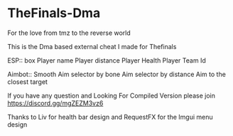 # TheFinals-Dma
For the love from tmz to the reverse world


This is the Dma based external cheat I made for Thefinals

ESP::
box 
Player name
Player distance
Player Health
Player Team Id

Aimbot::
Smooth
Aim selector by bone 
Aim selector by distance
Aim to the closest target


If you have any question and Looking For Compiled Version please join https://discord.gg/mgZEZM3vz6

Thanks to Liv for health bar design and RequestFX for the Imgui menu design
